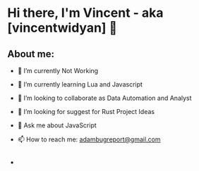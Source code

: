 # Hi there, I'm Vincent - aka [vincentwidyan] 👋
## About me:
- 🔭 I’m currently Not Working
- 🌱 I’m currently learning Lua and Javascript
- 👯 I’m looking to collaborate as Data Automation and Analyst
- 🤔 I’m looking for suggest for Rust Project Ideas
- 💬 Ask me about JavaScript
- 📫 How to reach me: adambugreport@gmail.com

- ##
